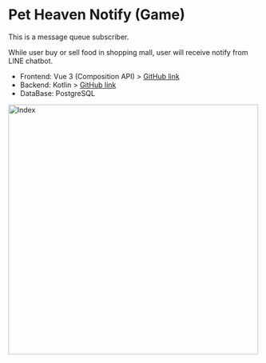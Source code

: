 # Pet Heaven Notify (Game)

This is a message queue subscriber.

While user buy or sell food in shopping mall, user will receive notify from LINE chatbot.

* Frontend: Vue 3 (Composition API) > [GitHub link](https://github.com/Bravakaikai/pet-heaven-web)
* Backend: Kotlin > [GitHub link](https://github.com/Bravakaikai/pet-heaven-api)
* DataBase: PostgreSQL

<img alt="Index" src="https://user-images.githubusercontent.com/39983900/170006280-39c372c9-d48a-49d4-adf8-f625174ff207.png" style="width:500px" />

